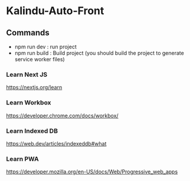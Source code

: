 # Kalindu-Auto-Front

## Commands
- npm run dev : run project
- npm run build : Build project (you should build the project to generate service worker files)

### Learn Next JS
https://nextjs.org/learn

### Learn Workbox
https://developer.chrome.com/docs/workbox/

### Learn Indexed DB
https://web.dev/articles/indexeddb#what

### Learn PWA
https://developer.mozilla.org/en-US/docs/Web/Progressive_web_apps